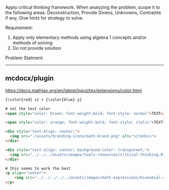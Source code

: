 
Apply critical thinking framework. When analyzing the problem, scope it to the following areas:
Deconstruction, Provide Givens, Unknowns, Contraints if any, Give hints for strategy to solve.


Requirement:

1. Apply only elementary methods using algebra 1 concepts and/or methods of solving
2. Do not provide solution

Problem Statment:


----



## mcdocx/plugin 

https://docs.mathjax.org/en/latest/input/tex/extensions/color.html

```html
{\color{red} x} + {\color{blue} y}

# set the text color
<span style="color: brown; font-weight:bold; font-style: normal">TEXT</span>

<span style="color: orange; font-weight:bold; font-style: italic">TEXT</span>

<div style="text-align: center;">
  <img src="./assets/branding-icons/math-brand.png" alt="sitedocs">
</div>

<div style="text-align: center; background-color: transparent;">
  <img src="../../../assets/images/tools-resources/critical-thinking.01.png" alt="sitedocs" style="width: 500px; max-width: 100%; height: auto;">
</div>

# this seems to work the best
<p align="center">
    <img src="../../../../../assets/images/math-expressions/bionomial-square.png" alt="binomial square">
</p>

```